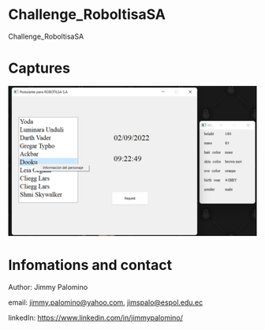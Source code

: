 # Challenge_RoboltisaSA
Challenge_RoboltisaSA

# Captures

![Capture](ScreenShoots/AppCapture.png)

# Infomations and contact
Author: Jimmy Palomino

email: jimmy.palomino@yahoo.com, jimspalo@espol.edu.ec

linkedIn: https://www.linkedin.com/in/jimmypalomino/

